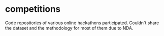# competitions
Code repositories of various online hackathons participated. Couldn't share the dataset and the methodology for most of them due to NDA.
